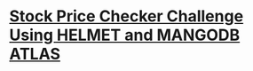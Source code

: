 # [Stock Price Checker Challenge Using HELMET and MANGODB ATLAS](https://freecodecamp.org/learn/information-security/information-security-projects/stock-price-checker)
